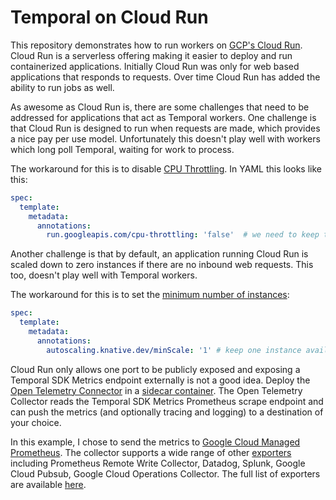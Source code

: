 # Temporal on Cloud Run

This repository demonstrates how to run workers on [GCP's Cloud Run](https://cloud.google.com/run). 
Cloud Run is a serverless offering making it easier to deploy and run containerized applications. 
Initially Cloud Run was only for web based applications that responds to requests. Over time Cloud Run
has added the ability to run jobs as well. 

As awesome as Cloud Run is, there are some challenges that need to be addressed for applications that 
act as Temporal workers. One challenge is that Cloud Run is designed to run when requests are made, 
which provides a nice pay per use model. Unfortunately this doesn't play well with workers which long 
poll Temporal, waiting for work to process. 

The workaround for this is to disable [CPU Throttling](https://cloud.google.com/run/docs/configuring/cpu-allocation#setting). In YAML this looks like this:

```yaml
spec:
  template:
    metadata:
      annotations:
        run.googleapis.com/cpu-throttling: 'false'  # we need to keep the CPU running
```

Another challenge is that by default, an application running Cloud Run is scaled down to zero instances 
if there are no inbound web requests. This too, doesn't play well with Temporal workers.

The workaround for this is to set the [minimum number of instances](https://cloud.google.com/run/docs/configuring/min-instances#setting):

```yaml
spec:
  template:
    metadata:
      annotations:
        autoscaling.knative.dev/minScale: '1' # keep one instance available
```

Cloud Run only allows one port to be publicly exposed and exposing a Temporal SDK Metrics 
endpoint externally is not a good idea. Deploy the [Open Telemetry Connector](https://cloud.google.com/run/docs/tutorials/custom-metrics-opentelemetry-sidecar) in a 
[sidecar container](https://cloud.google.com/blog/products/serverless/cloud-run-now-supports-multi-container-deployments). 
The Open Telemetry Collector reads the Temporal SDK Metrics Prometheus scrape endpoint and can push 
the metrics (and optionally tracing and logging) to a destination of your choice. 

In this example, I chose to send the metrics to [Google Cloud Managed Prometheus](https://cloud.google.com/managed-prometheus).
The collector supports a wide range of other [exporters](https://opentelemetry.io/ecosystem/registry/?component=exporter) 
including Prometheus Remote Write Collector, Datadog, Splunk, Google Cloud Pubsub, Google Cloud Operations Collector. 
The full list of exporters are available [here](https://opentelemetry.io/ecosystem/registry/?component=exporter).